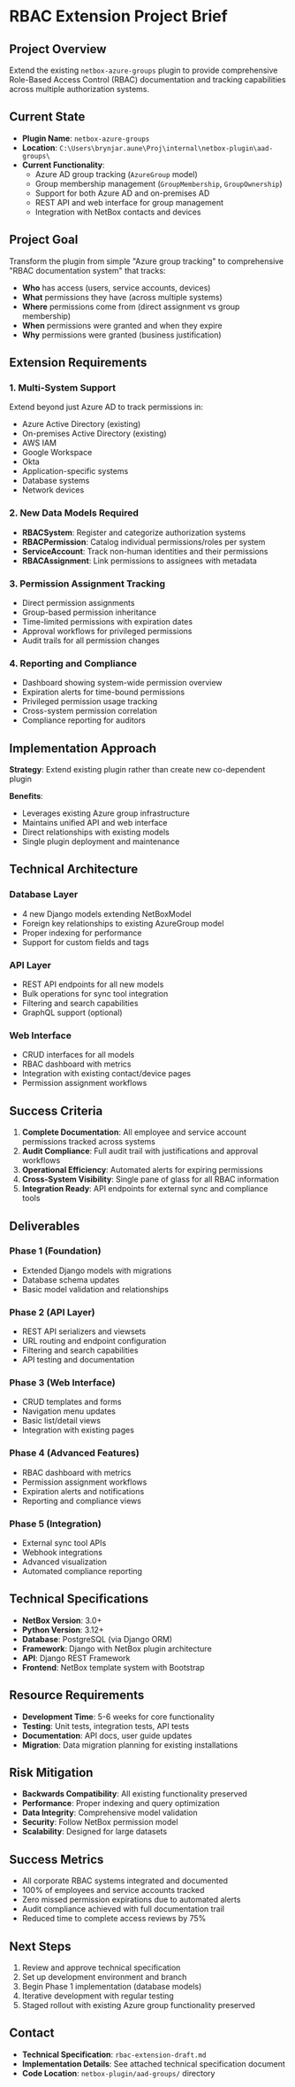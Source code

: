 # RBAC Extension Project Brief

## Project Overview
Extend the existing `netbox-azure-groups` plugin to provide comprehensive Role-Based Access Control (RBAC) documentation and tracking capabilities across multiple authorization systems.

## Current State
- **Plugin Name**: `netbox-azure-groups`
- **Location**: `C:\Users\brynjar.aune\Proj\internal\netbox-plugin\aad-groups\`
- **Current Functionality**: 
  - Azure AD group tracking (`AzureGroup` model)
  - Group membership management (`GroupMembership`, `GroupOwnership`)
  - Support for both Azure AD and on-premises AD
  - REST API and web interface for group management
  - Integration with NetBox contacts and devices

## Project Goal
Transform the plugin from simple "Azure group tracking" to comprehensive "RBAC documentation system" that tracks:
- **Who** has access (users, service accounts, devices)
- **What** permissions they have (across multiple systems)  
- **Where** permissions come from (direct assignment vs group membership)
- **When** permissions were granted and when they expire
- **Why** permissions were granted (business justification)

## Extension Requirements

### 1. Multi-System Support
Extend beyond just Azure AD to track permissions in:
- Azure Active Directory (existing)
- On-premises Active Directory (existing)
- AWS IAM
- Google Workspace
- Okta
- Application-specific systems
- Database systems
- Network devices

### 2. New Data Models Required
- **RBACSystem**: Register and categorize authorization systems
- **RBACPermission**: Catalog individual permissions/roles per system
- **ServiceAccount**: Track non-human identities and their permissions
- **RBACAssignment**: Link permissions to assignees with metadata

### 3. Permission Assignment Tracking
- Direct permission assignments
- Group-based permission inheritance  
- Time-limited permissions with expiration dates
- Approval workflows for privileged permissions
- Audit trails for all permission changes

### 4. Reporting and Compliance
- Dashboard showing system-wide permission overview
- Expiration alerts for time-bound permissions
- Privileged permission usage tracking
- Cross-system permission correlation
- Compliance reporting for auditors

## Implementation Approach
**Strategy**: Extend existing plugin rather than create new co-dependent plugin

**Benefits**:
- Leverages existing Azure group infrastructure
- Maintains unified API and web interface
- Direct relationships with existing models
- Single plugin deployment and maintenance

## Technical Architecture

### Database Layer
- 4 new Django models extending NetBoxModel
- Foreign key relationships to existing AzureGroup model
- Proper indexing for performance
- Support for custom fields and tags

### API Layer  
- REST API endpoints for all new models
- Bulk operations for sync tool integration
- Filtering and search capabilities
- GraphQL support (optional)

### Web Interface
- CRUD interfaces for all models
- RBAC dashboard with metrics
- Integration with existing contact/device pages
- Permission assignment workflows

## Success Criteria
1. **Complete Documentation**: All employee and service account permissions tracked across systems
2. **Audit Compliance**: Full audit trail with justifications and approval workflows
3. **Operational Efficiency**: Automated alerts for expiring permissions
4. **Cross-System Visibility**: Single pane of glass for all RBAC information
5. **Integration Ready**: API endpoints for external sync and compliance tools

## Deliverables

### Phase 1 (Foundation)
- Extended Django models with migrations
- Database schema updates
- Basic model validation and relationships

### Phase 2 (API Layer)  
- REST API serializers and viewsets
- URL routing and endpoint configuration
- Filtering and search capabilities
- API testing and documentation

### Phase 3 (Web Interface)
- CRUD templates and forms
- Navigation menu updates  
- Basic list/detail views
- Integration with existing pages

### Phase 4 (Advanced Features)
- RBAC dashboard with metrics
- Permission assignment workflows
- Expiration alerts and notifications
- Reporting and compliance views

### Phase 5 (Integration)
- External sync tool APIs
- Webhook integrations
- Advanced visualization
- Automated compliance reporting

## Technical Specifications
- **NetBox Version**: 3.0+
- **Python Version**: 3.12+
- **Database**: PostgreSQL (via Django ORM)
- **Framework**: Django with NetBox plugin architecture
- **API**: Django REST Framework
- **Frontend**: NetBox template system with Bootstrap

## Resource Requirements
- **Development Time**: 5-6 weeks for core functionality
- **Testing**: Unit tests, integration tests, API tests
- **Documentation**: API docs, user guide updates
- **Migration**: Data migration planning for existing installations

## Risk Mitigation
- **Backwards Compatibility**: All existing functionality preserved
- **Performance**: Proper indexing and query optimization
- **Data Integrity**: Comprehensive model validation
- **Security**: Follow NetBox permission model
- **Scalability**: Designed for large datasets

## Success Metrics
- All corporate RBAC systems integrated and documented
- 100% of employees and service accounts tracked
- Zero missed permission expirations due to automated alerts
- Audit compliance achieved with full documentation trail
- Reduced time to complete access reviews by 75%

## Next Steps
1. Review and approve technical specification
2. Set up development environment and branch
3. Begin Phase 1 implementation (database models)
4. Iterative development with regular testing
5. Staged rollout with existing Azure group functionality preserved

## Contact
- **Technical Specification**: `rbac-extension-draft.md`
- **Implementation Details**: See attached technical specification document
- **Code Location**: `netbox-plugin/aad-groups/` directory